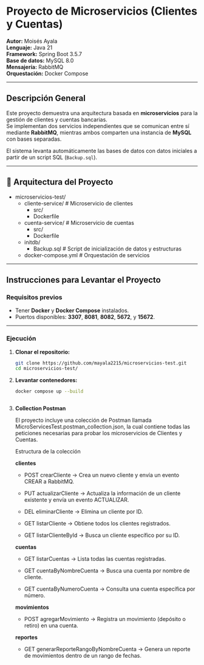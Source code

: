 # Proyecto de Microservicios  (Clientes y Cuentas)

**Autor:** Moisés Ayala  
**Lenguaje:** Java 21  
**Framework:** Spring Boot 3.5.7  
**Base de datos:** MySQL 8.0  
**Mensajería:** RabbitMQ  
**Orquestación:** Docker Compose  

---

## Descripción General

Este proyecto demuestra una arquitectura basada en **microservicios** para la gestión de clientes y cuentas bancarias.  
Se implementan dos servicios independientes que se comunican entre sí mediante **RabbitMQ**, mientras ambos comparten una instancia de **MySQL** con bases separadas.

El sistema levanta automáticamente las bases de datos con datos iniciales a partir de un script SQL (`Backup.sql`).

---

## 🧩 Arquitectura del Proyecto

* microservicios-test/
  * cliente-service/          # Microservicio de clientes
    * src/
    * Dockerfile
  * cuenta-service/           # Microservicio de cuentas
    * src/
    * Dockerfile
  * initdb/
    * Backup.sql              # Script de inicialización de datos y estructuras
  * docker-compose.yml        # Orquestación de servicios



---

## Instrucciones para Levantar el Proyecto

### Requisitos previos
- Tener **Docker** y **Docker Compose** instalados.  
- Puertos disponibles: **3307**, **8081**, **8082**, **5672**, y **15672**.  

---

### Ejecución

1. **Clonar el repositorio:**
   ```bash
   git clone https://github.com/mayala2215/microservicios-test.git
   cd microservicios-test/

2. **Levantar contenedores:**
   ```bash
   docker compose up --build



3. **Collection Postman**

    El proyecto incluye una colección de Postman llamada MicroServicesTest.postman_collection.json, la cual contiene todas las peticiones necesarias para probar los microservicios de Clientes y Cuentas.

    Estructura de la colección

   **clientes**

    - POST crearCliente → Crea un nuevo cliente y envía un evento CREAR a RabbitMQ.

    - PUT actualizarCliente → Actualiza la información de un cliente existente y envía un evento ACTUALIZAR.

    - DEL eliminarCliente → Elimina un cliente por ID.

    - GET listarCliente → Obtiene todos los clientes registrados.

    - GET listarClienteById → Busca un cliente específico por su ID.

    **cuentas**

    - GET listarCuentas → Lista todas las cuentas registradas.

    - GET cuentaByNombreCuenta → Busca una cuenta por nombre de cliente.

    - GET cuentaByNumeroCuenta → Consulta una cuenta específica por número.

    **movimientos**

    - POST agregarMovimiento → Registra un movimiento (depósito o retiro) en una cuenta.

    **reportes**

    - GET generarReporteRangoByNombreCuenta → Genera un reporte de movimientos dentro de un rango de fechas.




  

